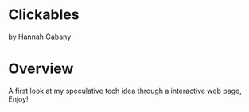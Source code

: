 # Clickables
 by Hannah Gabany

# Overview
 A first look at my speculative tech idea through a interactive web page,
 Enjoy!

